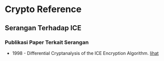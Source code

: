 # Crypto Reference

## Serangan Terhadap ICE

### Publikasi Paper Terkait Serangan

* 1998 - Differential Cryptanalysis of the ICE Encryption Algorithm. [lihat](1998.rompay_knudsen_rijmen.pdf)